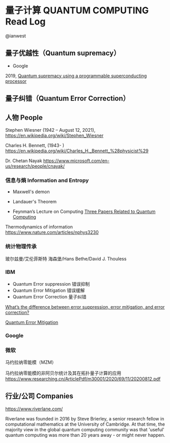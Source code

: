 # 量子计算 QUANTUM COMPUTING Read Log

@ianwest

## 量子优越性（Quantum supremacy）

- Google

2019, [Quantum supremacy using a programmable superconducting processor](https://www.nature.com/articles/s41586-019-1666-5)




## 量子纠错（Quantum Error Correction）

## 人物 People

Stephen Wiesner (1942 – August 12, 2021),
https://en.wikipedia.org/wiki/Stephen_Wiesner

Charles H. Bennett, (1943- )
https://en.wikipedia.org/wiki/Charles_H._Bennett_%28physicist%29

Dr. Chetan Nayak
https://www.microsoft.com/en-us/research/people/cnayak/


### 信息与熵 Information and Entropy

- Maxwell's demon

- Landauer's Theorem

- Feynman’s Lecture on Computing
[Three Papers Related to Quantum Computing](https://jackkrupansky.medium.com/feynmans-three-papers-related-to-quantum-computing-dd6f9847e6ad)





Thermodynamics of information
https://www.nature.com/articles/nphys3230

### 统计物理传承

玻尔兹曼/艾伦菲斯特
海森堡/Hans Bethe/David J. Thouless

### IBM

- Quantum Error suppression 错误抑制
- Quantum Error Mitigation 错误缓解
- Quantum Error Correction 量子纠错

[What’s the difference between error suppression, error mitigation, and error correction?](https://www.ibm.com/quantum/blog/quantum-error-suppression-mitigation-correction)

[Quantum Error Mitigation](https://arxiv.org/abs/2210.00921)


### Google


### 微软


马约拉纳零能模（MZM）

马约拉纳零能模的非阿贝尔统计及其在拓扑量子计算的应用
https://www.researching.cn/ArticlePdf/m30001/2020/69/11/20200812.pdf


## 行业/公司 Companies

https://www.riverlane.com/

Riverlane was founded in 2016 by Steve Brierley, a senior research fellow in computational mathematics at the University of Cambridge. At that time, the majority view in the global quantum computing community was that 'useful' quantum computing was more than 20 years away - or might never happen.
